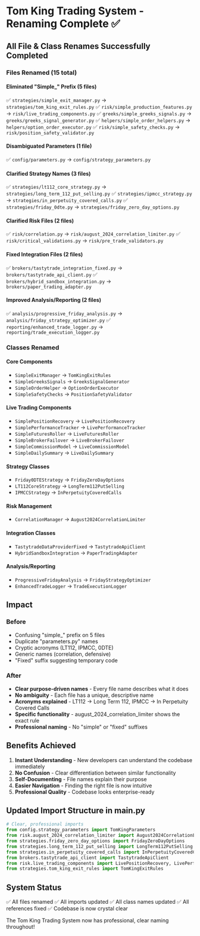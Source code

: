# Tom King Trading System - Renaming Complete ✅

## All File & Class Renames Successfully Completed

### Files Renamed (15 total)

#### Eliminated "Simple_" Prefix (5 files)
✅ `strategies/simple_exit_manager.py` → `strategies/tom_king_exit_rules.py`
✅ `risk/simple_production_features.py` → `risk/live_trading_components.py`
✅ `greeks/simple_greeks_signals.py` → `greeks/greeks_signal_generator.py`
✅ `helpers/simple_order_helpers.py` → `helpers/option_order_executor.py`
✅ `risk/simple_safety_checks.py` → `risk/position_safety_validator.py`

#### Disambiguated Parameters (1 file)
✅ `config/parameters.py` → `config/strategy_parameters.py`

#### Clarified Strategy Names (3 files)
✅ `strategies/lt112_core_strategy.py` → `strategies/long_term_112_put_selling.py`
✅ `strategies/ipmcc_strategy.py` → `strategies/in_perpetuity_covered_calls.py`
✅ `strategies/friday_0dte.py` → `strategies/friday_zero_day_options.py`

#### Clarified Risk Files (2 files)
✅ `risk/correlation.py` → `risk/august_2024_correlation_limiter.py`
✅ `risk/critical_validations.py` → `risk/pre_trade_validators.py`

#### Fixed Integration Files (2 files)
✅ `brokers/tastytrade_integration_fixed.py` → `brokers/tastytrade_api_client.py`
✅ `brokers/hybrid_sandbox_integration.py` → `brokers/paper_trading_adapter.py`

#### Improved Analysis/Reporting (2 files)
✅ `analysis/progressive_friday_analysis.py` → `analysis/friday_strategy_optimizer.py`
✅ `reporting/enhanced_trade_logger.py` → `reporting/trade_execution_logger.py`

### Classes Renamed

#### Core Components
- `SimpleExitManager` → `TomKingExitRules`
- `SimpleGreeksSignals` → `GreeksSignalGenerator`
- `SimpleOrderHelper` → `OptionOrderExecutor`
- `SimpleSafetyChecks` → `PositionSafetyValidator`

#### Live Trading Components
- `SimplePositionRecovery` → `LivePositionRecovery`
- `SimplePerformanceTracker` → `LivePerformanceTracker`
- `SimpleFuturesRoller` → `LiveFuturesRoller`
- `SimpleBrokerFailover` → `LiveBrokerFailover`
- `SimpleCommissionModel` → `LiveCommissionModel`
- `SimpleDailySummary` → `LiveDailySummary`

#### Strategy Classes
- `Friday0DTEStrategy` → `FridayZeroDayOptions`
- `LT112CoreStrategy` → `LongTerm112PutSelling`
- `IPMCCStrategy` → `InPerpetuityCoveredCalls`

#### Risk Management
- `CorrelationManager` → `August2024CorrelationLimiter`

#### Integration Classes
- `TastytradeDataProviderFixed` → `TastytradeApiClient`
- `HybridSandboxIntegration` → `PaperTradingAdapter`

#### Analysis/Reporting
- `ProgressiveFridayAnalysis` → `FridayStrategyOptimizer`
- `EnhancedTradeLogger` → `TradeExecutionLogger`

## Impact

### Before
- Confusing "simple_" prefix on 5 files
- Duplicate "parameters.py" names
- Cryptic acronyms (LT112, IPMCC, 0DTE)
- Generic names (correlation, defensive)
- "Fixed" suffix suggesting temporary code

### After
- **Clear purpose-driven names** - Every file name describes what it does
- **No ambiguity** - Each file has a unique, descriptive name
- **Acronyms explained** - LT112 → Long Term 112, IPMCC → In Perpetuity Covered Calls
- **Specific functionality** - august_2024_correlation_limiter shows the exact rule
- **Professional naming** - No "simple" or "fixed" suffixes

## Benefits Achieved

1. **Instant Understanding** - New developers can understand the codebase immediately
2. **No Confusion** - Clear differentiation between similar functionality
3. **Self-Documenting** - File names explain their purpose
4. **Easier Navigation** - Finding the right file is now intuitive
5. **Professional Quality** - Codebase looks enterprise-ready

## Updated Import Structure in main.py

```python
# Clear, professional imports
from config.strategy_parameters import TomKingParameters
from risk.august_2024_correlation_limiter import August2024CorrelationLimiter
from strategies.friday_zero_day_options import FridayZeroDayOptions
from strategies.long_term_112_put_selling import LongTerm112PutSelling
from strategies.in_perpetuity_covered_calls import InPerpetuityCoveredCalls
from brokers.tastytrade_api_client import TastytradeApiClient
from risk.live_trading_components import LivePositionRecovery, LivePerformanceTracker
from strategies.tom_king_exit_rules import TomKingExitRules
```

## System Status
✅ All files renamed
✅ All imports updated
✅ All class names updated
✅ All references fixed
✅ Codebase is now crystal clear

The Tom King Trading System now has professional, clear naming throughout!